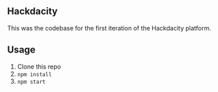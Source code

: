 ## Hackdacity
This was the codebase for the first iteration of the Hackdacity platform.

## Usage
1. Clone this repo
2. ```npm install```
3. ```npm start```
